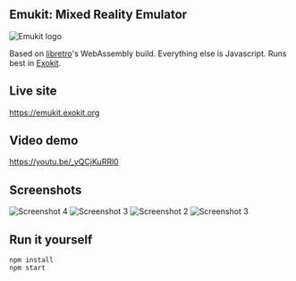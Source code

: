 ## Emukit: Mixed Reality Emulator

![Emukit logo](https://github.com/webmixedreality/emukit/raw/master/media/emukit-200.png "Emukit logo")

Based on [libretro](https://github.com/libretro/RetroArch)'s WebAssembly build. Everything else is Javascript. Runs best in [Exokit](webmixedreality/exokit).

## Live site

https://emukit.exokit.org

## Video demo

https://youtu.be/_yQCjKuRRl0

## Screenshots

![Screenshot 4](https://github.com/webmixedreality/emukit/blob/master/assets/screenshots/screenshot4.png)
![Screenshot 3](https://github.com/webmixedreality/emukit/blob/master/assets/screenshots/screenshot3.png)
![Screenshot 2](https://github.com/webmixedreality/emukit/blob/master/assets/screenshots/screenshot2.png)
![Screenshot 3](https://github.com/webmixedreality/emukit/blob/master/assets/screenshots/screenshot1.png)

## Run it yourself

```
npm install
npm start
```
